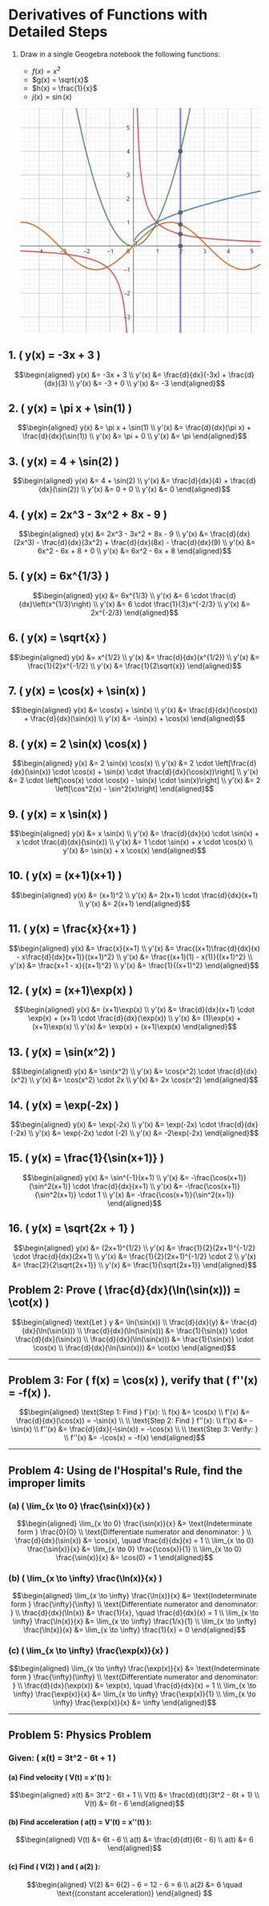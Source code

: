 # Derivatives of Functions with Detailed Steps
1. Draw in a single Geogebra notebook the following functions:
      - $f(x) = x^2$
      - $g(x) = \sqrt{x}$
      - $h(x) = \frac{1}{x}$
      - $j(x) = \sin(x)$


      ![alt text](image.png)


## 1. \( y(x) = -3x + 3 \)
```math
\begin{aligned}
y(x) &= -3x + 3 \\
y'(x) &= \frac{d}{dx}(-3x) + \frac{d}{dx}(3) \\
y'(x) &= -3 + 0 \\
y'(x) &= -3
\end{aligned}
```

## 2. \( y(x) = \pi x + \sin(1) \)
```math
\begin{aligned}
y(x) &= \pi x + \sin(1) \\
y'(x) &= \frac{d}{dx}(\pi x) + \frac{d}{dx}(\sin(1)) \\
y'(x) &= \pi + 0 \\
y'(x) &= \pi
\end{aligned}
```

## 3. \( y(x) = 4 + \sin(2) \)
```math
\begin{aligned}
y(x) &= 4 + \sin(2) \\
y'(x) &= \frac{d}{dx}(4) + \frac{d}{dx}(\sin(2)) \\
y'(x) &= 0 + 0 \\
y'(x) &= 0
\end{aligned}
```

## 4. \( y(x) = 2x^3 - 3x^2 + 8x - 9 \)
```math
\begin{aligned}
y(x) &= 2x^3 - 3x^2 + 8x - 9 \\
y'(x) &= \frac{d}{dx}(2x^3) - \frac{d}{dx}(3x^2) + \frac{d}{dx}(8x) - \frac{d}{dx}(9) \\
y'(x) &= 6x^2 - 6x + 8 + 0 \\
y'(x) &= 6x^2 - 6x + 8
\end{aligned}
```

## 5. \( y(x) = 6x^{1/3} \)
```math
\begin{aligned}
y(x) &= 6x^{1/3} \\
y'(x) &= 6 \cdot \frac{d}{dx}\left(x^{1/3}\right) \\
y'(x) &= 6 \cdot \frac{1}{3}x^{-2/3} \\
y'(x) &= 2x^{-2/3}
\end{aligned}
```

## 6. \( y(x) = \sqrt{x} \)
```math
\begin{aligned}
y(x) &= x^{1/2} \\
y'(x) &= \frac{d}{dx}(x^{1/2}) \\
y'(x) &= \frac{1}{2}x^{-1/2} \\
y'(x) &= \frac{1}{2\sqrt{x}}
\end{aligned}
```

## 7. \( y(x) = \cos(x) + \sin(x) \)
```math
\begin{aligned}
y(x) &= \cos(x) + \sin(x) \\
y'(x) &= \frac{d}{dx}(\cos(x)) + \frac{d}{dx}(\sin(x)) \\
y'(x) &= -\sin(x) + \cos(x)
\end{aligned}
```

## 8. \( y(x) = 2 \sin(x) \cos(x) \)
```math
\begin{aligned}
y(x) &= 2 \sin(x) \cos(x) \\
y'(x) &= 2 \cdot \left[\frac{d}{dx}(\sin(x)) \cdot \cos(x) + \sin(x) \cdot \frac{d}{dx}(\cos(x))\right] \\
y'(x) &= 2 \cdot \left[\cos(x) \cdot \cos(x) - \sin(x) \cdot \sin(x)\right] \\
y'(x) &= 2 \left[\cos^2(x) - \sin^2(x)\right]
\end{aligned}
```

## 9. \( y(x) = x \sin(x) \)
```math
\begin{aligned}
y(x) &= x \sin(x) \\
y'(x) &= \frac{d}{dx}(x) \cdot \sin(x) + x \cdot \frac{d}{dx}(\sin(x)) \\
y'(x) &= 1 \cdot \sin(x) + x \cdot \cos(x) \\
y'(x) &= \sin(x) + x \cos(x)
\end{aligned}
```

## 10. \( y(x) = (x+1)(x+1) \)
```math
\begin{aligned}
y(x) &= (x+1)^2 \\
y'(x) &= 2(x+1) \cdot \frac{d}{dx}(x+1) \\
y'(x) &= 2(x+1)
\end{aligned}
```

## 11. \( y(x) = \frac{x}{x+1} \)
```math
\begin{aligned}
y(x) &= \frac{x}{x+1} \\
y'(x) &= \frac{(x+1)\frac{d}{dx}(x) - x\frac{d}{dx}(x+1)}{(x+1)^2} \\
y'(x) &= \frac{(x+1)(1) - x(1)}{(x+1)^2} \\
y'(x) &= \frac{x+1 - x}{(x+1)^2} \\
y'(x) &= \frac{1}{(x+1)^2}
\end{aligned}
```

## 12. \( y(x) = (x+1)\exp(x) \)
```math
\begin{aligned}
y(x) &= (x+1)\exp(x) \\
y'(x) &= \frac{d}{dx}(x+1) \cdot \exp(x) + (x+1) \cdot \frac{d}{dx}(\exp(x)) \\
y'(x) &= (1)\exp(x) + (x+1)\exp(x) \\
y'(x) &= \exp(x) + (x+1)\exp(x)
\end{aligned}
```

## 13. \( y(x) = \sin(x^2) \)
```math
\begin{aligned}
y(x) &= \sin(x^2) \\
y'(x) &= \cos(x^2) \cdot \frac{d}{dx}(x^2) \\
y'(x) &= \cos(x^2) \cdot 2x \\
y'(x) &= 2x \cos(x^2)
\end{aligned}
```

## 14. \( y(x) = \exp(-2x) \)
```math
\begin{aligned}
y(x) &= \exp(-2x) \\
y'(x) &= \exp(-2x) \cdot \frac{d}{dx}(-2x) \\
y'(x) &= \exp(-2x) \cdot (-2) \\
y'(x) &= -2\exp(-2x)
\end{aligned}
```

## 15. \( y(x) = \frac{1}{\sin(x+1)} \)
```math
\begin{aligned}
y(x) &= \sin^{-1}(x+1) \\
y'(x) &= -\frac{\cos(x+1)}{\sin^2(x+1)} \cdot \frac{d}{dx}(x+1) \\
y'(x) &= -\frac{\cos(x+1)}{\sin^2(x+1)} \cdot 1 \\
y'(x) &= -\frac{\cos(x+1)}{\sin^2(x+1)}
\end{aligned}
```

## 16. \( y(x) = \sqrt{2x + 1} \)
```math
\begin{aligned}
y(x) &= (2x+1)^{1/2} \\
y'(x) &= \frac{1}{2}(2x+1)^{-1/2} \cdot \frac{d}{dx}(2x+1) \\
y'(x) &= \frac{1}{2}(2x+1)^{-1/2} \cdot 2 \\
y'(x) &= \frac{2}{2\sqrt{2x+1}} \\
y'(x) &= \frac{1}{\sqrt{2x+1}}
\end{aligned}
```

## Problem 2: Prove \( \frac{d}{dx}(\ln(\sin(x))) = \cot(x) \)
```math
\begin{aligned}
\text{Let } y &= \ln(\sin(x)) \\
\frac{d}{dx}(y) &= \frac{d}{dx}(\ln(\sin(x))) \\
\frac{d}{dx}(\ln(\sin(x))) &= \frac{1}{\sin(x)} \cdot \frac{d}{dx}(\sin(x)) \\
\frac{d}{dx}(\ln(\sin(x))) &= \frac{1}{\sin(x)} \cdot \cos(x) \\
\frac{d}{dx}(\ln(\sin(x))) &= \cot(x)
\end{aligned}
```

---

## Problem 3: For \( f(x) = \cos(x) \), verify that \( f''(x) = -f(x) \).
```math
\begin{aligned}
\text{Step 1: Find } f'(x): \\
f(x) &= \cos(x) \\
f'(x) &= \frac{d}{dx}(\cos(x)) = -\sin(x) \\
\\
\text{Step 2: Find } f''(x): \\
f'(x) &= -\sin(x) \\
f''(x) &= \frac{d}{dx}(-\sin(x)) = -\cos(x) \\
\\
\text{Step 3: Verify: } \\
f''(x) &= -\cos(x) = -f(x)
\end{aligned}
```

---

## Problem 4: Using de l'Hospital's Rule, find the improper limits

### (a) \( \lim_{x \to 0} \frac{\sin(x)}{x} \)
```math
\begin{aligned}
\lim_{x \to 0} \frac{\sin(x)}{x} &= \text{Indeterminate form } \frac{0}{0} \\
\text{Differentiate numerator and denominator: } \\
\frac{d}{dx}(\sin(x)) &= \cos(x), \quad \frac{d}{dx}(x) = 1 \\
\lim_{x \to 0} \frac{\sin(x)}{x} &= \lim_{x \to 0} \frac{\cos(x)}{1} \\
\lim_{x \to 0} \frac{\sin(x)}{x} &= \cos(0) = 1
\end{aligned}
```

### (b) \( \lim_{x \to \infty} \frac{\ln(x)}{x} \)
```math
\begin{aligned}
\lim_{x \to \infty} \frac{\ln(x)}{x} &= \text{Indeterminate form } \frac{\infty}{\infty} \\
\text{Differentiate numerator and denominator: } \\
\frac{d}{dx}(\ln(x)) &= \frac{1}{x}, \quad \frac{d}{dx}(x) = 1 \\
\lim_{x \to \infty} \frac{\ln(x)}{x} &= \lim_{x \to \infty} \frac{1/x}{1} \\
\lim_{x \to \infty} \frac{\ln(x)}{x} &= \lim_{x \to \infty} \frac{1}{x} = 0
\end{aligned}
```

### (c) \( \lim_{x \to \infty} \frac{\exp(x)}{x} \)
```math
\begin{aligned}
\lim_{x \to \infty} \frac{\exp(x)}{x} &= \text{Indeterminate form } \frac{\infty}{\infty} \\
\text{Differentiate numerator and denominator: } \\
\frac{d}{dx}(\exp(x)) &= \exp(x), \quad \frac{d}{dx}(x) = 1 \\
\lim_{x \to \infty} \frac{\exp(x)}{x} &= \lim_{x \to \infty} \frac{\exp(x)}{1} \\
\lim_{x \to \infty} \frac{\exp(x)}{x} &= \infty
\end{aligned}
```

---

## Problem 5: Physics Problem

### Given: \( x(t) = 3t^2 - 6t + 1 \)

#### (a) Find velocity \( V(t) = x'(t) \):
```math
\begin{aligned}
x(t) &= 3t^2 - 6t + 1 \\
V(t) &= \frac{d}{dt}(3t^2 - 6t + 1) \\
V(t) &= 6t - 6
\end{aligned}
```

#### (b) Find acceleration \( a(t) = V'(t) = x''(t) \):
```math
\begin{aligned}
V(t) &= 6t - 6 \\
a(t) &= \frac{d}{dt}(6t - 6) \\
a(t) &= 6
\end{aligned}
```

#### (c) Find \( V(2) \) and \( a(2) \):
```math
\begin{aligned}
V(2) &= 6(2) - 6 = 12 - 6 = 6 \\
a(2) &= 6 \quad \text{(constant acceleration)}
\end{aligned}

